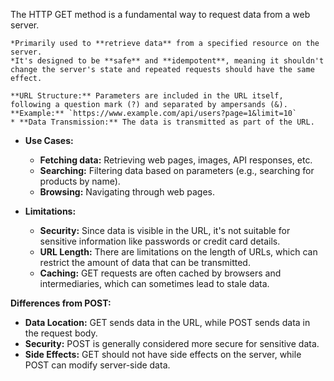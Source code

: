 The HTTP GET method is a fundamental way to request data from a web server. 

    *Primarily used to **retrieve data** from a specified resource on the server. 
    *It's designed to be **safe** and **idempotent**, meaning it shouldn't change the server's state and repeated requests should have the same effect.

    **URL Structure:** Parameters are included in the URL itself, following a question mark (?) and separated by ampersands (&). 
    **Example:** `https://www.example.com/api/users?page=1&limit=10`
    * **Data Transmission:** The data is transmitted as part of the URL.

* **Use Cases:**
    * **Fetching data:** Retrieving web pages, images, API responses, etc.
    * **Searching:** Filtering data based on parameters (e.g., searching for products by name).
    * **Browsing:** Navigating through web pages.

* **Limitations:**
    * **Security:** Since data is visible in the URL, it's not suitable for sensitive information like passwords or credit card details.
    * **URL Length:** There are limitations on the length of URLs, which can restrict the amount of data that can be transmitted.
    * **Caching:** GET requests are often cached by browsers and intermediaries, which can sometimes lead to stale data.

**Differences from POST:**

* **Data Location:** GET sends data in the URL, while POST sends data in the request body.
* **Security:** POST is generally considered more secure for sensitive data.
* **Side Effects:** GET should not have side effects on the server, while POST can modify server-side data.

